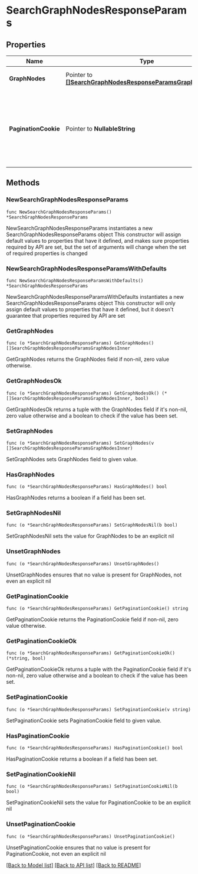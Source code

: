 # SearchGraphNodesResponseParams

## Properties

Name | Type | Description | Notes
------------ | ------------- | ------------- | -------------
**GraphNodes** | Pointer to [**[]SearchGraphNodesResponseParamsGraphNodesInner**](SearchGraphNodesResponseParamsGraphNodesInner.md) | Specifies list of graph nodes. | [optional] 
**PaginationCookie** | Pointer to **NullableString** | Specifies the pagination cookie with which subsequent parts of the response can be fetched. | [optional] 

## Methods

### NewSearchGraphNodesResponseParams

`func NewSearchGraphNodesResponseParams() *SearchGraphNodesResponseParams`

NewSearchGraphNodesResponseParams instantiates a new SearchGraphNodesResponseParams object
This constructor will assign default values to properties that have it defined,
and makes sure properties required by API are set, but the set of arguments
will change when the set of required properties is changed

### NewSearchGraphNodesResponseParamsWithDefaults

`func NewSearchGraphNodesResponseParamsWithDefaults() *SearchGraphNodesResponseParams`

NewSearchGraphNodesResponseParamsWithDefaults instantiates a new SearchGraphNodesResponseParams object
This constructor will only assign default values to properties that have it defined,
but it doesn't guarantee that properties required by API are set

### GetGraphNodes

`func (o *SearchGraphNodesResponseParams) GetGraphNodes() []SearchGraphNodesResponseParamsGraphNodesInner`

GetGraphNodes returns the GraphNodes field if non-nil, zero value otherwise.

### GetGraphNodesOk

`func (o *SearchGraphNodesResponseParams) GetGraphNodesOk() (*[]SearchGraphNodesResponseParamsGraphNodesInner, bool)`

GetGraphNodesOk returns a tuple with the GraphNodes field if it's non-nil, zero value otherwise
and a boolean to check if the value has been set.

### SetGraphNodes

`func (o *SearchGraphNodesResponseParams) SetGraphNodes(v []SearchGraphNodesResponseParamsGraphNodesInner)`

SetGraphNodes sets GraphNodes field to given value.

### HasGraphNodes

`func (o *SearchGraphNodesResponseParams) HasGraphNodes() bool`

HasGraphNodes returns a boolean if a field has been set.

### SetGraphNodesNil

`func (o *SearchGraphNodesResponseParams) SetGraphNodesNil(b bool)`

 SetGraphNodesNil sets the value for GraphNodes to be an explicit nil

### UnsetGraphNodes
`func (o *SearchGraphNodesResponseParams) UnsetGraphNodes()`

UnsetGraphNodes ensures that no value is present for GraphNodes, not even an explicit nil
### GetPaginationCookie

`func (o *SearchGraphNodesResponseParams) GetPaginationCookie() string`

GetPaginationCookie returns the PaginationCookie field if non-nil, zero value otherwise.

### GetPaginationCookieOk

`func (o *SearchGraphNodesResponseParams) GetPaginationCookieOk() (*string, bool)`

GetPaginationCookieOk returns a tuple with the PaginationCookie field if it's non-nil, zero value otherwise
and a boolean to check if the value has been set.

### SetPaginationCookie

`func (o *SearchGraphNodesResponseParams) SetPaginationCookie(v string)`

SetPaginationCookie sets PaginationCookie field to given value.

### HasPaginationCookie

`func (o *SearchGraphNodesResponseParams) HasPaginationCookie() bool`

HasPaginationCookie returns a boolean if a field has been set.

### SetPaginationCookieNil

`func (o *SearchGraphNodesResponseParams) SetPaginationCookieNil(b bool)`

 SetPaginationCookieNil sets the value for PaginationCookie to be an explicit nil

### UnsetPaginationCookie
`func (o *SearchGraphNodesResponseParams) UnsetPaginationCookie()`

UnsetPaginationCookie ensures that no value is present for PaginationCookie, not even an explicit nil

[[Back to Model list]](../README.md#documentation-for-models) [[Back to API list]](../README.md#documentation-for-api-endpoints) [[Back to README]](../README.md)



